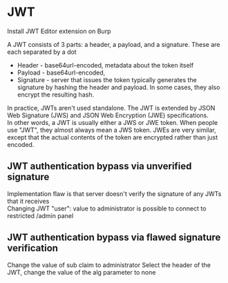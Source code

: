 # JWT
Install JWT Editor extension on Burp  

A JWT consists of 3 parts: a header, a payload, and a signature. These are each separated by a dot  
* Header -  base64url-encoded, metadata about the token itself  
* Payload - base64url-encoded,  
* Signature - server that issues the token typically generates the signature by hashing the header and payload. In some cases, they also encrypt the resulting hash. 
    
In practice, JWTs aren't used standalone. The JWT is extended by JSON Web Signature (JWS) and JSON Web Encryption (JWE) specifications.   
In other words, a JWT is usually either a JWS or JWE token. When people use "JWT", they almost always mean a JWS token. JWEs are very similar, except that the actual contents of the token are encrypted rather than just encoded.   

## JWT authentication bypass via unverified signature  
Implementation flaw is that server doesn't verify the signature of any JWTs that it receives  
Changing JWT "user": value to administrator is possible to connect to restricted /admin panel
## JWT authentication bypass via flawed signature verification  
Change the value of sub claim to administrator
Select the header of the JWT, change the value of the alg parameter to none



